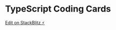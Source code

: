 # TypeScript Coding Cards

[Edit on StackBlitz ⚡️](https://stackblitz.com/edit/typescript-coding-cards-by-dily)